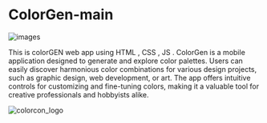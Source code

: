 # ColorGen-main
![images](https://github.com/20BCE11035/ColorGen-main/assets/153983455/8ff11484-25a9-4c39-ba0f-8036ccaf03c3)

This is colorGEN web app using HTML , CSS , JS .
ColorGen is a mobile application designed to generate and explore color palettes. Users can easily discover harmonious color combinations for various design projects, such as graphic design, web development, or art. The app offers intuitive controls for customizing and fine-tuning colors, making it a valuable tool for creative professionals and hobbyists alike.

![colorcon_logo](https://github.com/20BCE11035/ColorGen-main/assets/153983455/8820bbef-3111-47ce-98f1-3b3c1c1e0437)

